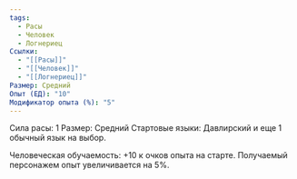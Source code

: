 ```yaml
---
tags:
  - Расы
  - Человек
  - Логнериец
Ссылки:
  - "[[Расы]]"
  - "[[Человек]]"
  - "[[Логнериец]]"
Размер: Средний
Опыт (ЕД): "10"
Модификатор опыта (%): "5"
---
```

Сила расы: 1
Размер: Средний
Стартовые языки: Давлирский и еще 1 обычный язык на выбор.

Человеческая обучаемость:
+10 к очков опыта на старте.
Получаемый персонажем опыт увеличивается на 5%.



